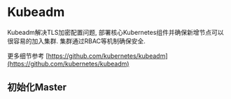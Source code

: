 # Kubeadm

Kubeadm解决TLS加密配置问题, 部署核心Kubernetes组件并确保新增节点可以很容易的加入集群. 集群通过RBAC等机制确保安全.

更多细节参考 [https://github.com/kubernetes/kubeadm](https://github.com/kubernetes/kubeadm)

## 初始化Master
